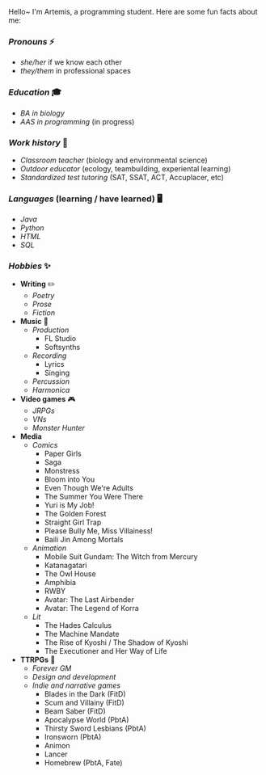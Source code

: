 Hello~ I'm Artemis, a programming student. Here are some fun facts about me:

### ***Pronouns*** ⚡
- *she/her* if we know each other
- *they/them* in professional spaces
### ***Education*** 🎓
- *BA in biology*
- *AAS in programming* (in progress)
### ***Work history*** 💼
- *Classroom teacher* (biology and environmental science)
- *Outdoor educator* (ecology, teambuilding, experiental learning)
- *Standardized test tutoring* (SAT, SSAT, ACT, Accuplacer, etc)
### ***Languages*** (learning / have learned) 🖥️
- *Java*
- *Python*
- *HTML*
- *SQL*
### ***Hobbies*** ✨
- **Writing** ✏️
  - *Poetry*
  - *Prose*
  - *Fiction*
- **Music** 🎵
  - *Production*
    - FL Studio
    - Softsynths
  - *Recording*
    - Lyrics
    - Singing
  - *Percussion*
  - *Harmonica*
- **Video games** 🎮
  - *JRPGs*
  - *VNs*
  - *Monster Hunter*
- **Media**
  - *Comics*
    - Paper Girls
    - Saga
    - Monstress
    - Bloom into You
    - Even Though We're Adults
    - The Summer You Were There
    - Yuri is My Job!
    - The Golden Forest
    - Straight Girl Trap
    - Please Bully Me, Miss Villainess!
    - Baili Jin Among Mortals
  - *Animation*
    - Mobile Suit Gundam: The Witch from Mercury
    - Katanagatari
    - The Owl House
    - Amphibia
    - RWBY
    - Avatar: The Last Airbender
    - Avatar: The Legend of Korra
  - *Lit*
    - The Hades Calculus
    - The Machine Mandate
    - The Rise of Kyoshi / The Shadow of Kyoshi
    - The Executioner and Her Way of Life
- **TTRPGs** 🎲
  - *Forever GM*
  - *Design and development*
  - *Indie and narrative games*
    - Blades in the Dark (FitD)
    - Scum and Villainy (FitD)
    - Beam Saber (FitD)
    - Apocalypse World (PbtA)
    - Thirsty Sword Lesbians (PbtA)
    - Ironsworn (PbtA)
    - Animon
    - Lancer
    - Homebrew (PbtA, Fate)
